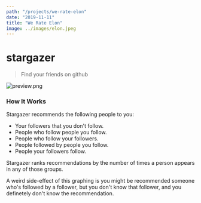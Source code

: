 ```yaml
---
path: "/projects/we-rate-elon"
date: "2019-11-11"
title: "We Rate Elon"
image: ../images/elon.jpeg
---
```


# stargazer
> Find your friends on github

![preview.png](https://github.com/andrewsosa/stargazer/blob/ae5cff98be19e0bb8a0179f5514b22f8d38cf80c/public/preview.png)

### How It Works

Stargazer recommends the following people to you:

* Your followers that you don't follow.
* People who follow people you follow.
* People who follow your followers.
* People followed by people you follow.
* People your followers follow.

Stargazer ranks recommendations by the number of times a person appears in any of those groups.

A weird side-effect of this graphing is you might be recommended someone who's followed by a follower, but you don't know that follower, and you definetely don't know the recommendation.
